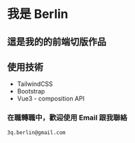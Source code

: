 # 我是 Berlin

## 這是我的的前端切版作品

## 使用技術

* TailwindCSS
* Bootstrap
* Vue3 - composition API

### 在職轉職中，歡迎使用 Email 跟我聯絡

```
3q.berlin@gmail.com
```